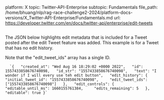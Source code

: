 platform: X
topic: Twitter-API-Enterprise
subtopic: Fundamentals
file_path: /home/bhuang/nlp/rag-race-challenge2-2024/platform-docs-versions/X_Twitter-API-Enterprise/Fundamentals.md
url: https://developer.twitter.com/en/docs/twitter-api/enterprise/edit-tweets

## 

The JSON below highlights edit metadata that is included for a Tweet posted after the edit Tweet feature was added. This example is for a Tweet that has no edit history. 

Note that the "edit\_tweet\_ids" array has a single ID. 

      `{   "created_at": "Wed Aug 16 18:29:02 +0000 2022",   "id": 1557433858676740098,   "id_str": "1557433858676740098",   "text": "I wonder if I will every use teh edit button",   "edit_history": {     "initial_tweet_id": "1557433858676740098",     "edit_tweet_ids": ["1557433858676740098"]   },   "edit_controls": {     "editable_until_ms": 1660155761384,     "edits_remaining": 5   },   "editable": true }`